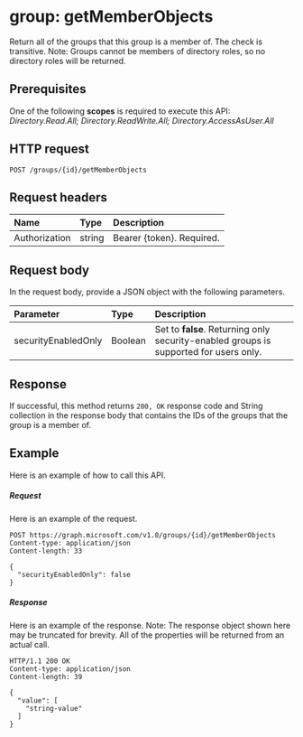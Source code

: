 # group: getMemberObjects
Return all of the groups that this group is a member of. The check is transitive. Note: Groups cannot be members of directory roles, so no directory roles will be returned.

## Prerequisites
One of the following **scopes** is required to execute this API:  
*Directory.Read.All; Directory.ReadWrite.All; Directory.AccessAsUser.All*

## HTTP request
<!-- { "blockType": "ignored" } -->
```http
POST /groups/{id}/getMemberObjects
```
## Request headers
| Name       | Type | Description|
|:---------------|:--------|:----------|
| Authorization  | string  | Bearer {token}. Required. |

## Request body
In the request body, provide a JSON object with the following parameters.

| Parameter	   | Type	|Description|
|:---------------|:--------|:----------|
|securityEnabledOnly|Boolean| Set to **false**. Returning only security-enabled groups is supported for users only.|

## Response
If successful, this method returns `200, OK` response code and String collection in the response body that contains the IDs of the groups that the group is a member of.

## Example
Here is an example of how to call this API.
##### Request
Here is an example of the request.
<!-- {
  "blockType": "request",
  "name": "group_getmemberobjects"
}-->
```http
POST https://graph.microsoft.com/v1.0/groups/{id}/getMemberObjects
Content-type: application/json
Content-length: 33

{
  "securityEnabledOnly": false
}
```

##### Response
Here is an example of the response. Note: The response object shown here may be truncated for brevity. All of the properties will be returned from an actual call.
<!-- {
  "blockType": "response",
  "truncated": true,
  "@odata.type": "string",
  "isCollection": true
} -->
```http
HTTP/1.1 200 OK
Content-type: application/json
Content-length: 39

{
  "value": [
    "string-value"
  ]
}
```

<!-- uuid: 8fcb5dbc-d5aa-4681-8e31-b001d5168d79
2015-10-25 14:57:30 UTC -->
<!-- {
  "type": "#page.annotation",
  "description": "group: getMemberObjects",
  "keywords": "",
  "section": "documentation",
  "tocPath": ""
}-->
